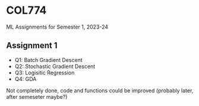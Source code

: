 # COL774
ML Assignments for Semester 1, 2023-24

## **Assignment 1**

- Q1: Batch Gradient Descent
- Q2: Stochastic Gradient Descent
- Q3: Logisitic Regression
- Q4: GDA

Not completely done, code and functions could be improved (probably later, after semeseter maybe?)
